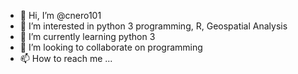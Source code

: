 - 👋 Hi, I’m @cnero101
- 👀 I’m interested in python 3 programming, R, Geospatial Analysis
- 🌱 I’m currently learning python 3
- 💞️ I’m looking to collaborate on programming
- 📫 How to reach me ...

<!---
cnero101/cnero101 is a ✨ special ✨ repository because its `README.md` (this file) appears on your GitHub profile.
You can click the Preview link to take a look at your changes.
--->

